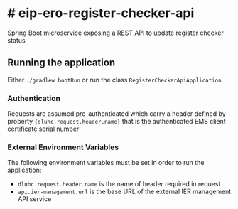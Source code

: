 # # eip-ero-register-checker-api
Spring Boot microservice exposing a REST API to update register checker status

## Running the application
Either `./gradlew bootRun` or run the class `RegisterCheckerApiApplication`

### Authentication
Requests are assumed pre-authenticated which carry a header defined by property `{dluhc.request.header.name}` that is the authenticated EMS client certificate serial number

### External Environment Variables
The following environment variables must be set in order to run the application: 
- `dluhc.request.header.name` is the name of header required in request
- `api.ier-management.url` is the base URL of the external IER management API service
